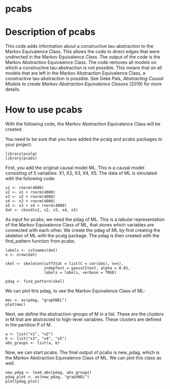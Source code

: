 # pcabs

# Description of pcabs
This code adds information about a constructive tau-abstraction to the Markov Equivalence Class. 
This allows the code to direct edges that were undirected in the Markov Equivalence Class. 
The output of the code is the Markov Abstraction Equivalence Class.
The code removes all models on which a constructive tau-abstraction is not possible. This means that on all models that are left in the Markov Abstraction Equivalence Class, a constructive tau-abstraction is possible. 
See Geke Pals, *Abstracting Causal Models to create Markov Abstraction Equivalence Classes* (2019) for more details. 

# How to use pcabs
With the following code, the Markov Abstraction Equivalence Class will be created.

You need to be sure that you have added the pcalg and pcabs packages to your project:
```
library(pcalg)
library(pcabs)
```

First, you add the original causal model ML. This is a causal model consisting of 5 variables: X1, X2, X3, X4, X5. The data of ML is simulated with the following code:

```
x1 <- rnorm(4000)
x2 <- x1 + rnorm(4000)
x3 <- x2 + rnorm(4000)
x4 <- x2 + rnorm(4000)
x5 <- x3 + x4 + rnorm(4000)
dat <- cbind(x1, x2, x3, x4, x5)
```

As input for pcabs, we need the pdag of ML. This is a tabular representation of the Markov Equivalence Class of ML, that stores which variables are connected with each other. We create the pdag of ML by first creating the skeleton of ML with the pcalg package. The pdag is then created with the find_pattern function from pcabs.

```
labels <- colnames(dat)
n <- nrow(dat)

skel <- skeleton(suffStat = list(C = cor(dat), n=n),
                 indepTest = gaussCItest, alpha = 0.01,
                 labels = labels, verbose = TRUE)

pdag <- find_pattern(skel)
```

We can plot this pdag, to see the Markov Equivalence Class of ML:

```
mec <- as(pdag, "graphNEL")
plot(mec)
```

Next, we define the abstraction-groups of M in a list. 
These are the clusters in M that are abstracted to high-level variables. 
These clusters are defined in the partition P of M.

```
a <- list("x1", "x2")
b <- list("x3", "x4", "x5")
abs_groups <- list(a, b)
```

Now, we can start pcabs. The final output of pcabs is new_pdag, which is the Markov Abstraction Equivalence Class of ML. We can plot this class as well.

```
new_pdag <- lead_abs(pdag, abs_groups)
pdag_plot <- as(new_pdag, "graphNEL")
plot(pdag_plot)
```
